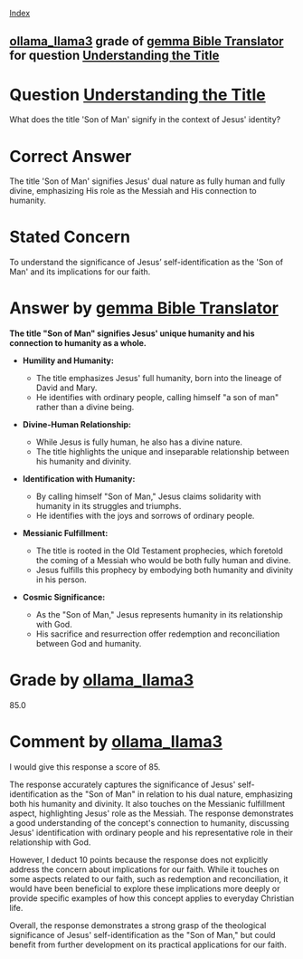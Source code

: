 
[Index](../../../../index.md)
## [ollama_llama3](../../../grading_models/ollama_llama3.md) grade of [gemma Bible Translator](../../../answering_models/gemma_Bible_Translator.md) for question [Understanding the Title](../../../questions/Understanding_the_Title.md)

# Question [Understanding the Title](../../../questions/Understanding_the_Title.md)
What does the title 'Son of Man' signify in the context of Jesus' identity?

# Correct Answer
The title 'Son of Man' signifies Jesus' dual nature as fully human and fully divine, emphasizing His role as the Messiah and His connection to humanity.

# Stated Concern
To understand the significance of Jesus’ self-identification as the 'Son of Man' and its implications for our faith.

# Answer by [gemma Bible Translator](../../../answering_models/gemma_Bible_Translator.md)
**The title "Son of Man" signifies Jesus' unique humanity and his connection to humanity as a whole.**

* **Humility and Humanity:**
    - The title emphasizes Jesus' full humanity, born into the lineage of David and Mary.
    - He identifies with ordinary people, calling himself "a son of man" rather than a divine being.


* **Divine-Human Relationship:**
    - While Jesus is fully human, he also has a divine nature.
    - The title highlights the unique and inseparable relationship between his humanity and divinity.


* **Identification with Humanity:**
    - By calling himself "Son of Man," Jesus claims solidarity with humanity in its struggles and triumphs.
    - He identifies with the joys and sorrows of ordinary people.


* **Messianic Fulfillment:**
    - The title is rooted in the Old Testament prophecies, which foretold the coming of a Messiah who would be both fully human and divine.
    - Jesus fulfills this prophecy by embodying both humanity and divinity in his person.


* **Cosmic Significance:**
    - As the "Son of Man," Jesus represents humanity in its relationship with God.
    - His sacrifice and resurrection offer redemption and reconciliation between God and humanity.

# Grade by [ollama_llama3](../../../grading_models/ollama_llama3.md)
85.0

# Comment by [ollama_llama3](../../../grading_models/ollama_llama3.md)
I would give this response a score of 85.

The response accurately captures the significance of Jesus' self-identification as the "Son of Man" in relation to his dual nature, emphasizing both his humanity and divinity. It also touches on the Messianic fulfillment aspect, highlighting Jesus' role as the Messiah. The response demonstrates a good understanding of the concept's connection to humanity, discussing Jesus' identification with ordinary people and his representative role in their relationship with God.

However, I deduct 10 points because the response does not explicitly address the concern about implications for our faith. While it touches on some aspects related to our faith, such as redemption and reconciliation, it would have been beneficial to explore these implications more deeply or provide specific examples of how this concept applies to everyday Christian life.

Overall, the response demonstrates a strong grasp of the theological significance of Jesus' self-identification as the "Son of Man," but could benefit from further development on its practical applications for our faith.
